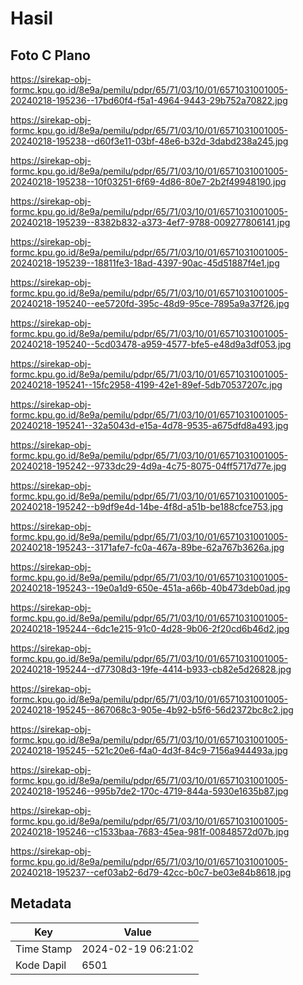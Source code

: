 # Hasil

## Foto C Plano

https://sirekap-obj-formc.kpu.go.id/8e9a/pemilu/pdpr/65/71/03/10/01/6571031001005-20240218-195236--17bd60f4-f5a1-4964-9443-29b752a70822.jpg

https://sirekap-obj-formc.kpu.go.id/8e9a/pemilu/pdpr/65/71/03/10/01/6571031001005-20240218-195238--d60f3e11-03bf-48e6-b32d-3dabd238a245.jpg

https://sirekap-obj-formc.kpu.go.id/8e9a/pemilu/pdpr/65/71/03/10/01/6571031001005-20240218-195238--10f03251-6f69-4d86-80e7-2b2f49948190.jpg

https://sirekap-obj-formc.kpu.go.id/8e9a/pemilu/pdpr/65/71/03/10/01/6571031001005-20240218-195239--8382b832-a373-4ef7-9788-009277806141.jpg

https://sirekap-obj-formc.kpu.go.id/8e9a/pemilu/pdpr/65/71/03/10/01/6571031001005-20240218-195239--18811fe3-18ad-4397-90ac-45d51887f4e1.jpg

https://sirekap-obj-formc.kpu.go.id/8e9a/pemilu/pdpr/65/71/03/10/01/6571031001005-20240218-195240--ee5720fd-395c-48d9-95ce-7895a9a37f26.jpg

https://sirekap-obj-formc.kpu.go.id/8e9a/pemilu/pdpr/65/71/03/10/01/6571031001005-20240218-195240--5cd03478-a959-4577-bfe5-e48d9a3df053.jpg

https://sirekap-obj-formc.kpu.go.id/8e9a/pemilu/pdpr/65/71/03/10/01/6571031001005-20240218-195241--15fc2958-4199-42e1-89ef-5db70537207c.jpg

https://sirekap-obj-formc.kpu.go.id/8e9a/pemilu/pdpr/65/71/03/10/01/6571031001005-20240218-195241--32a5043d-e15a-4d78-9535-a675dfd8a493.jpg

https://sirekap-obj-formc.kpu.go.id/8e9a/pemilu/pdpr/65/71/03/10/01/6571031001005-20240218-195242--9733dc29-4d9a-4c75-8075-04ff5717d77e.jpg

https://sirekap-obj-formc.kpu.go.id/8e9a/pemilu/pdpr/65/71/03/10/01/6571031001005-20240218-195242--b9df9e4d-14be-4f8d-a51b-be188cfce753.jpg

https://sirekap-obj-formc.kpu.go.id/8e9a/pemilu/pdpr/65/71/03/10/01/6571031001005-20240218-195243--3171afe7-fc0a-467a-89be-62a767b3626a.jpg

https://sirekap-obj-formc.kpu.go.id/8e9a/pemilu/pdpr/65/71/03/10/01/6571031001005-20240218-195243--19e0a1d9-650e-451a-a66b-40b473deb0ad.jpg

https://sirekap-obj-formc.kpu.go.id/8e9a/pemilu/pdpr/65/71/03/10/01/6571031001005-20240218-195244--6dc1e215-91c0-4d28-9b06-2f20cd6b46d2.jpg

https://sirekap-obj-formc.kpu.go.id/8e9a/pemilu/pdpr/65/71/03/10/01/6571031001005-20240218-195244--d77308d3-19fe-4414-b933-cb82e5d26828.jpg

https://sirekap-obj-formc.kpu.go.id/8e9a/pemilu/pdpr/65/71/03/10/01/6571031001005-20240218-195245--867068c3-905e-4b92-b5f6-56d2372bc8c2.jpg

https://sirekap-obj-formc.kpu.go.id/8e9a/pemilu/pdpr/65/71/03/10/01/6571031001005-20240218-195245--521c20e6-f4a0-4d3f-84c9-7156a944493a.jpg

https://sirekap-obj-formc.kpu.go.id/8e9a/pemilu/pdpr/65/71/03/10/01/6571031001005-20240218-195246--995b7de2-170c-4719-844a-5930e1635b87.jpg

https://sirekap-obj-formc.kpu.go.id/8e9a/pemilu/pdpr/65/71/03/10/01/6571031001005-20240218-195246--c1533baa-7683-45ea-981f-00848572d07b.jpg

https://sirekap-obj-formc.kpu.go.id/8e9a/pemilu/pdpr/65/71/03/10/01/6571031001005-20240218-195237--cef03ab2-6d79-42cc-b0c7-be03e84b8618.jpg


## Metadata

| Key        | Value               |
| ---------- | ------------------- |
| Time Stamp | 2024-02-19 06:21:02 |
| Kode Dapil | 6501                |



